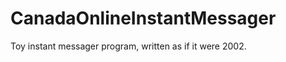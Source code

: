 CanadaOnlineInstantMessager
===========================

Toy instant messager program, written as if it were 2002.
